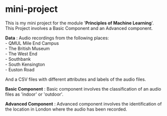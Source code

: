 # mini-project
This is my mini project for the module '<b>Principles of Machine Learning</b>'.
This Project involves a Basic Component and an Advanced component.

<b>Data</b> : Audio recordings from the following places:<br>
       - QMUL Mile End Campus<br>
       - The British Museum<br>
       - The West End<br>
       - Southbank<br>
       - South Kensington<br>
       - Euston Road<br>
       
And a CSV files with different attributes and labels of the audio files.

<b>Basic Component</b> : Basic component involves the classification of an audio files as 'indoor' or 'outdoor'.

<b>Advanced Component</b> : Advanced component involves the identification of the location in London where the audio has been recorded. 
